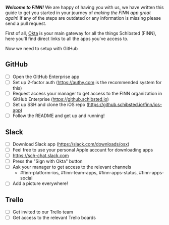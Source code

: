 _**Welcome to FINN!**_ We are happy of having you with us, we have written this guide to get you started in your journey of _making the FINN app great again_! If any of the steps are outdated or any information is missing please send a pull request.

First of all, [Okta](https://schibsted.okta.com) is your main gateway for all the things Schibsted (FINN), here you'll find direct links to all the apps you've access to.

Now we need to setup with GitHub

## GitHub
- [ ] Open the GitHub Enterprise app
- [ ] Set up 2-factor auth (https://authy.com is the recommended system for this)
- [ ] Request access your manager to get access to the FINN organization in GitHub Enterprise (https://github.schibsted.io)
- [ ] Set up SSH and clone the iOS repo (https://github.schibsted.io/finn/ios-app)
- [ ] Follow the README and get up and running!

## Slack
- [ ] Download Slack app (https://slack.com/downloads/osx)
- [ ] Feel free to use your personal Apple account for downloading apps
- [ ] https://sch-chat.slack.com
- [ ] Press the "Sign with Okta" button
- [ ] Ask your manager to get access to the relevant channels
    - #finn-platform-ios, #finn-team-apps, #finn-apps-status, #finn-apps-social
- [ ] Add a picture everywhere!

## Trello
- [ ] Get invited to our Trello team
- [ ] Get access to the relevant Trello boards
